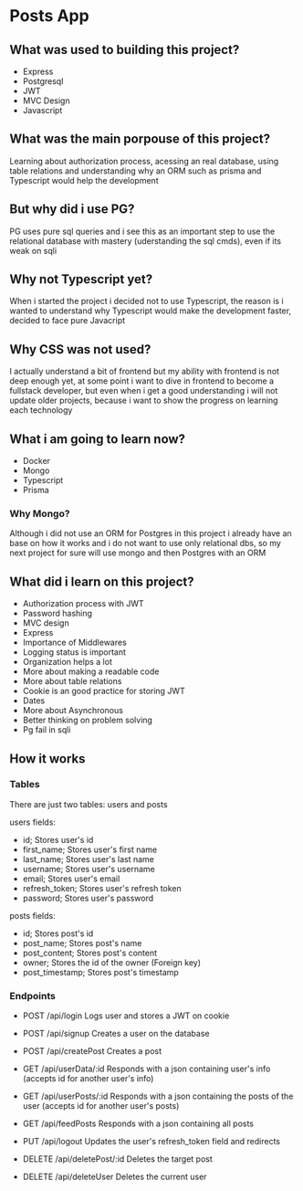 # Posts App
## What was used to building this project?
- Express
- Postgresql
- JWT
- MVC Design
- Javascript
## What was the main porpouse of this project?
Learning about authorization process, acessing an real database, using table relations and understanding why an ORM such as prisma and Typescript would help the development
## But why did i use PG?
PG uses pure sql queries and i see this as an important step to use the relational database with mastery (uderstanding the sql cmds), even if its weak on sqli
## Why not Typescript yet?
When i started the project i decided not to use Typescript, the reason is i wanted to understand why Typescript would make the development faster, decided to face pure Javacript
## Why CSS was not used?
I actually understand a bit of frontend but my ability with frontend is not deep enough yet, at some point i want to dive in frontend to become a fullstack developer, but even when i get a good understanding i will not update older projects, because i want to show the progress on learning each technology
## What i am going to learn now?
- Docker
- Mongo
- Typescript
- Prisma
### Why Mongo?
Although i did not use an ORM for Postgres in this project i already have an base on how it works and i do not want to use only relational dbs, so my next project for sure will use mongo and then Postgres with an ORM
## What did i learn on this project?
- Authorization process with JWT
- Password hashing
- MVC design
- Express
- Importance of Middlewares
- Logging status is important
- Organization helps a lot
- More about making a readable code
- More about table relations
- Cookie is an good practice for storing JWT
- Dates
- More about Asynchronous
- Better thinking on problem solving
- Pg fail in sqli
## How it works
### Tables
There are just two tables: users and posts

users fields:

- id; Stores user's id
- first_name; Stores user's first name
- last_name; Stores user's last name
- username; Stores user's username
- email; Stores user's email
- refresh_token; Stores user's refresh token
- password; Stores user's password

posts fields:

- id; Stores post's id
- post_name; Stores post's name
- post_content; Stores post's content
- owner; Stores the id of the owner (Foreign key)
- post_timestamp; Stores post's timestamp

### Endpoints

- POST /api/login Logs user and stores a JWT on cookie
- POST /api/signup Creates a user on the database
- POST /api/createPost Creates a post

- GET /api/userData/:id Responds with a json containing user's info (accepts id for another user's info)
- GET /api/userPosts/:id Responds with a json containing the posts of the user (accepts id for another user's posts)
- GET /api/feedPosts Responds with a json containing all posts

- PUT /api/logout Updates the user's refresh_token field and redirects

- DELETE /api/deletePost/:id Deletes the target post
- DELETE /api/deleteUser Deletes the current user
